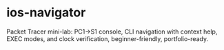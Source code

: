 # ios-navigator
Packet Tracer mini-lab: PC1→S1 console, CLI navigation with context help, EXEC modes, and clock verification, beginner-friendly, portfolio-ready.
